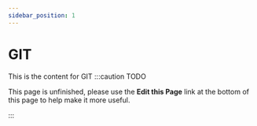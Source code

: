 ```yaml
---
sidebar_position: 1
---
```

GIT
=======================
This is the content for GIT
:::caution TODO

This page is unfinished, please use the **Edit this Page** link at the bottom of this page to help make it more useful.

:::
